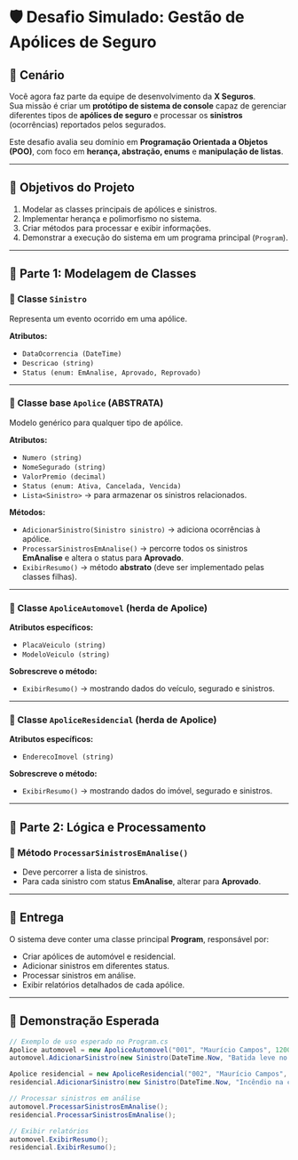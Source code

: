 # 🛡️ Desafio Simulado: Gestão de Apólices de Seguro  

## 📌 Cenário  

Você agora faz parte da equipe de desenvolvimento da **X Seguros**.  
Sua missão é criar um **protótipo de sistema de console** capaz de gerenciar diferentes tipos de **apólices de seguro** e processar os **sinistros** (ocorrências) reportados pelos segurados.  

Este desafio avalia seu domínio em **Programação Orientada a Objetos (POO)**, com foco em **herança, abstração, enums** e **manipulação de listas**.  

---

## 🎯 Objetivos do Projeto  

1. Modelar as classes principais de apólices e sinistros.  
2. Implementar herança e polimorfismo no sistema.  
3. Criar métodos para processar e exibir informações.  
4. Demonstrar a execução do sistema em um programa principal (`Program`).  

---

## 🧩 Parte 1: Modelagem de Classes  

### 🔹 Classe `Sinistro`  
Representa um evento ocorrido em uma apólice.  

**Atributos:**  
- `DataOcorrencia (DateTime)`  
- `Descricao (string)`  
- `Status (enum: EmAnalise, Aprovado, Reprovado)`  

---

### 🔹 Classe base `Apolice` (ABSTRATA)  
Modelo genérico para qualquer tipo de apólice.  

**Atributos:**  
- `Numero (string)`  
- `NomeSegurado (string)`  
- `ValorPremio (decimal)`  
- `Status (enum: Ativa, Cancelada, Vencida)`  
- `Lista<Sinistro>` → para armazenar os sinistros relacionados.  

**Métodos:**  
- `AdicionarSinistro(Sinistro sinistro)` → adiciona ocorrências à apólice.  
- `ProcessarSinistrosEmAnalise()` → percorre todos os sinistros **EmAnalise** e altera o status para **Aprovado**.  
- `ExibirResumo()` → método **abstrato** (deve ser implementado pelas classes filhas).  

---

### 🔹 Classe `ApoliceAutomovel` (herda de Apolice)  
**Atributos específicos:**  
- `PlacaVeiculo (string)`  
- `ModeloVeiculo (string)`  

**Sobrescreve o método:**  
- `ExibirResumo()` → mostrando dados do veículo, segurado e sinistros.  

---

### 🔹 Classe `ApoliceResidencial` (herda de Apolice)  
**Atributos específicos:**  
- `EnderecoImovel (string)`  

**Sobrescreve o método:**  
- `ExibirResumo()` → mostrando dados do imóvel, segurado e sinistros.  

---

## 🔄 Parte 2: Lógica e Processamento  

### 🔹 Método `ProcessarSinistrosEmAnalise()`  
- Deve percorrer a lista de sinistros.  
- Para cada sinistro com status **EmAnalise**, alterar para **Aprovado**.  

---

## 🏁 Entrega  

O sistema deve conter uma classe principal **Program**, responsável por:  
- Criar apólices de automóvel e residencial.  
- Adicionar sinistros em diferentes status.  
- Processar sinistros em análise.  
- Exibir relatórios detalhados de cada apólice.  

---

## 🚀 Demonstração Esperada  

```csharp
// Exemplo de uso esperado no Program.cs
Apolice automovel = new ApoliceAutomovel("001", "Maurício Campos", 1200m, "ABC-1234", "Toyota Corolla");
automovel.AdicionarSinistro(new Sinistro(DateTime.Now, "Batida leve no para-choque", StatusSinistro.EmAnalise));

Apolice residencial = new ApoliceResidencial("002", "Maurício Campos", 800m, "Rua das Flores, 123");
residencial.AdicionarSinistro(new Sinistro(DateTime.Now, "Incêndio na cozinha", StatusSinistro.EmAnalise));

// Processar sinistros em análise
automovel.ProcessarSinistrosEmAnalise();
residencial.ProcessarSinistrosEmAnalise();

// Exibir relatórios
automovel.ExibirResumo();
residencial.ExibirResumo();
